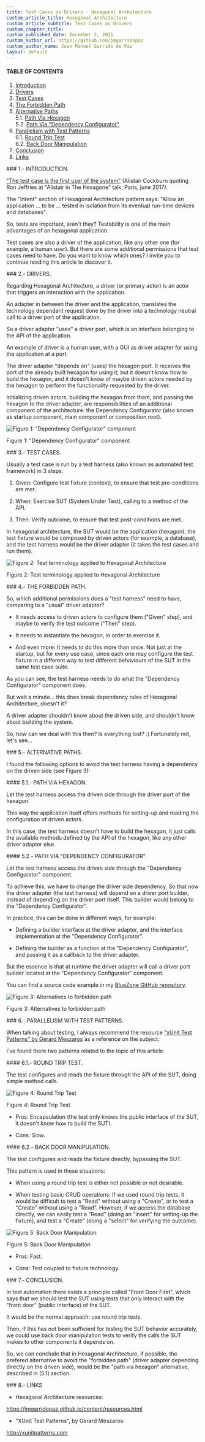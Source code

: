 ```yaml
---
title: Test Cases as Drivers - Hexagonal Architecture
custom_article_title: Hexagonal Architecture
custom_article_subtitle: Test Cases as Drivers
custom_chapter_title:
custom_published_date: December 2, 2021
custom_author_url: https://github.com/jmgarridopaz
custom_author_name: Juan Manuel Garrido de Paz
layout: default
---
```


#### TABLE OF CONTENTS

1. [Introduction](#tc1)
2. [Drivers](#tc2)
3. [Test Cases](#tc3)
4. [The Forbidden Path](#tc4)
5. [Alternative Paths](#tc5)  
   5.1. [Path Via Hexagon](#tc5-1)  
   5.2. [Path Via "Dependency Configurator"](#tc5-2)
6. [Parallelism with Test Patterns](#tc6)  
   6.1. [Round Trip Test](#tc6-1)  
   6.2. [Back Door Manipulation](#tc6-2)
7. [Conclusion](#tc7)
8. [Links](#tc8)

<div id="tc1"></div>
### 1.- INTRODUCTION.

<a target="_blank" href="https://youtu.be/th4AgBcrEHA?list=PLGl1Jc8ErU1w27y8-7Gdcloy1tHO7NriL&t=1748">"The test case is the first user of the system"</a> (Alistair Cockburn quoting Ron Jeffries at "Alistair in The Hexagone" talk, Paris, june 2017).

The "Intent" section of Hexagonal Architecture pattern says:
"Allow an application ... to be ... tested in isolation from its eventual run-time devices and databases".

So, tests are important, aren't they? Testability is one of the main advantages of an hexagonal application.

Test cases are also a driver of the application, like any other one (for example, a human user). But there are some additional permissions that test cases need to have. Do you want to know which ones? I invite you to continue reading this article to discover it.

<div id="tc2"></div>
### 2.- DRIVERS.

Regarding Hexagonal Architecture, a driver (or primary actor) is an actor that triggers an interaction with the application.

An adapter in between the driver and the application, translates the technology dependant request done by the driver into a technology neutral call to a driver port of the application.

So a driver adapter "uses" a driver port, which is an interface belonging to the API of the application.

An example of driver is a human user, with a GUI as driver adapter for using the application at a port.

The driver adapter "depends on" (uses) the hexagon port. It receives the port of the already built hexagon for using it, but it doesn't know how to build the hexagon, and it doesn't know of maybe driven actors needed by the hexagon to perform the functionality requested by the driver.

Initializing driven actors, building the hexagon from them, and passing the hexagon to the driver adapter, are responsibilities of an additional component of the architecture: the Dependency Configurator (also known as startup component, main component or composition root).

![Figure 1: "Dependency Configurator" component](/assets/images/testcasesasdrivers/figure1.png)
<p class="figure">Figure 1: "Dependency Configurator" component</p>

<div id="tc3"></div>
### 3.- TEST CASES.

Usually a test case is run by a test harness (also known as automated test framework) in 3 steps:

1) Given: Configure test fixture (context), to ensure that test pre-conditions are met.

2) When: Exercise SUT (System Under Test), calling to a method of the API.

3) Then: Verify outcome, to ensure that test post-conditions are met.

In hexagonal architecture, the SUT would be the application (hexagon), the test fixture would be composed by driven actors (for example, a database), and the test harness would be the driver adapter (it takes the test cases and run them).

![Figure 2: Test terminology applied to Hexagonal Architecture](/assets/images/testcasesasdrivers/figure2.png)
<p class="figure">Figure 2: Test terminology applied to Hexagonal Architecture</p>

<div id="tc4"></div>
### 4.- THE FORBIDDEN PATH.

So, which additional permissions does a "test harness" need to have, comparing to a "usual" driver adapter?

- It needs access to driven actors to configure them ("Given" step), and maybe to verify the test outcome ("Then" step).

- It needs to instantiate the hexagon, in order to exercise it.

- And even more: It needs to do this more than once. Not just at the startup, but for every use case, since each one may configure the test fixture in a different way to test different behaviours of the SUT in the same test case suite.

As you can see, the test harness needs to do what the "Dependency Configurator" component does.

But wait a minute... this does break dependency rules of Hexagonal Architecture, doesn't it?

A driver adapter shouldn't know about the driven side, and shouldn't know about building the system.

So, how can we deal with this then? Is everything lost? :) Fortunately not, let's see...

<div id="tc5"></div>
### 5.- ALTERNATIVE PATHS.

I found the following options to avoid the test harness having a dependency on the driven side (see Figure 3):

<div id="tc5-1"></div>
#### 5.1.- PATH VIA HEXAGON.

Let the test harness access the driven side through the driver port of the hexagon.

This way the application itself offers methods for setting-up and reading the configuration of driven actors.

In this case, the test harness doesn't have to build the hexagon, it just calls the available methods defined by the API of the hexagon, like any other driver adapter else.

<div id="tc5-2"></div>
#### 5.2.- PATH VIA "DEPENDENCY CONFIGURATOR".

Let the test harness access the driven side through the "Dependency Configurator" component.

To achieve this, we have to change the driver side dependency. So that now the driver adapter (the test harness) will depend on a driver port builder, instead of depending on the driver port itself. This builder would belong to the "Dependency Configurator".

In practice, this can be done in different ways, for example:

- Defining a builder interface at the driver adapter, and the interface implementation at the "Dependency Configurator".

- Defining the builder as a function at the "Dependency Configurator", and passing it as a callback to the driver adapter.

But the essence is that at runtime the driver adapter will call a driver port builder located at the "Dependency Configurator" component.

You can find a source code example in my <a target="_blank" href="https://github.com/jmgarridopaz/bluezone">BlueZone GitHub repository</a>.

![Figure 3: Alternatives to forbidden path](/assets/images/testcasesasdrivers/figure3.png)
<p class="figure">Figure 3: Alternatives to forbidden path</p>

<div id="tc6"></div>
### 6.- PARALLELISM WITH TEST PATTERNS.

When talking about testing, I always recommend the resource <a target="_blank" href="http://xunitpatterns.com">"xUnit Test Patterns" by Gerard Meszaros</a> as a reference on the subject.

I've found there two patterns related to the topic of this article:

<div id="tc6-1"></div>
#### 6.1.- ROUND TRIP TEST.

The test configures and reads the fixture through the API of the SUT, doing simple method calls.

![Figure 4: Round Trip Test](/assets/images/testcasesasdrivers/figure4.png)
<p class="figure">Figure 4: Round Trip Test</p>

- Pros: Encapsulation (the test only knows the public interface of the SUT, it doesn't know how to build the SUT).

- Cons: Slow.

<div id="tc6-2"></div>
#### 6.2.- BACK DOOR MANIPULATION.

The test configures and reads the fixture directly, bypassing the SUT.

This pattern is used in these situations:

- When using a round trip test is either not possible or not desirable.

- When testing basic CRUD operations: If we used round trip tests, it would be difficult to test a "Read" without using a "Create", or to test a "Create" without using a "Read". However, if we access the database directly, we can easily test a "Read" (doing an "insert" for setting-up the fixture), and test a "Create" (doing a "select" for verifying the outcome).

![Figure 5: Back Door Manipulation](/assets/images/testcasesasdrivers/figure5.png)
<p class="figure">Figure 5: Back Door Manipulation</p>

- Pros: Fast.

- Cons: Test coupled to fixture technology.

<div id="tc7"></div>
### 7.- CONCLUSION.

In test automation there exists a principle called "Front Door First", which says that we should test the SUT using tests that only interact with the "front door" (public interface) of the SUT.

It would be the normal approach: use round trip tests.

Then, if this has not been sufficient for testing the SUT behavior accurately, we could use back door manipulation tests to verify the calls the SUT makes to other components it depends on.

So, we can conclude that in Hexagonal Architecture, if possible, the prefered alternative to avoid the "forbidden path" (driver adapter depending directly on the driven side), would be the "path via hexagon" alternative, described in (5.1) section.

<div id="tc8"></div>
### 8.- LINKS

- Hexagonal Architecture resources:

<a target="_blank" href="https://jmgarridopaz.github.io/content/resources.html">https://jmgarridopaz.github.io/content/resources.html</a>

- "XUnit Test Patterns", by Gerard Meszaros:

<a target="_blank" href="http://xunitpatterns.com">http://xunitpatterns.com</a>

<br/>

<div class="commentbox"></div>
